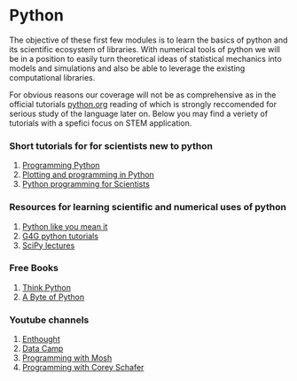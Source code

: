Python
=======================

The objective of these first few modules is to learn the basics of python and its scientific ecosystem of libraries. With numerical tools of python we will be in a position to easily turn theoretical ideas of statistical mechanics into models and simulations and also be able to leverage the existing computational libraries. 

For obvious reasons our coverage will not be as comprehensive as in the official tutorials [python.org](https://docs.python.org/3/tutorial/) reading of which is strongly reccomended for serious study of the language later on. Below you may find a veriety of tutorials with a spefici focus on STEM application.  
 
### Short tutorials for for scientists new to python

   1. [Programming Python](http://swcarpentry.github.io/python-novice-inflammation/)
   2. [Plotting and programming in Python ](http://swcarpentry.github.io/python-novice-gapminder/)
   3. [Python programming for Scientists](http://wwwstaff.ari.uni-heidelberg.de/mitarbeiter/rschmidt/pycourse/index.html)
   
### Resources for learning scientific and numerical uses of python 

   1. [Python like you mean it](https://www.pythonlikeyoumeanit.com/)
   2. [G4G python tutorials](https://www.geeksforgeeks.org/python-programming-language/)
   3. [SciPy lectures](http://scipy-lectures.org/index.html)
### Free Books

   1. [Think Python](https://greenteapress.com/wp/think-python/)
   2. [A Byte of Python](https://python.swaroopch.com/)
### Youtube channels
  1. [Enthought](https://www.youtube.com/c/enthought/videos)
  2. [Data Camp](https://www.youtube.com/c/Datacamp/videos)
  3. [Programming with Mosh](https://www.youtube.com/c/programmingwithmosh/videos)
  4. [Programming with Corey Schafer](https://www.youtube.com/c/Coreyms/videos)
